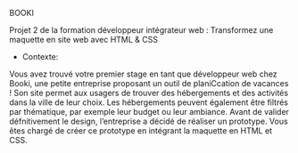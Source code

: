BOOKI

Projet 2 de la formation développeur intégrateur web : Transformez une maquette en site web avec HTML & CSS

- Contexte:

Vous avez trouvé votre premier stage en tant que développeur web chez Booki, une petite entreprise proposant un outil de planiCcation de vacances ! Son site permet aux usagers de trouver des hébergements et des activités dans la ville de leur choix. Les hébergements peuvent également être filtrés par thématique, par exemple leur budget ou leur ambiance. Avant de valider défnitivement le design, l’entreprise a décidé de réaliser un prototype. Vous êtes chargé de créer ce prototype en intégrant la maquette en HTML et CSS.
